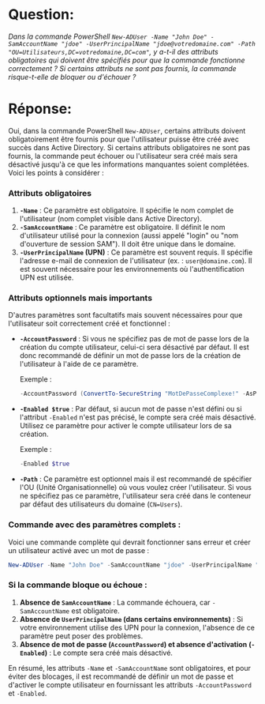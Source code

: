 # Question:

*Dans la commande PowerShell `New-ADUser -Name "John Doe" -SamAccountName "jdoe" -UserPrincipalName "jdoe@votredomaine.com" -Path "OU=Utilisateurs,DC=votredomaine,DC=com"`, y a-t-il des attributs obligatoires qui doivent être spécifiés pour que la commande fonctionne correctement ? Si certains attributs ne sont pas fournis, la commande risque-t-elle de bloquer ou d'échouer ?*

# Réponse: 

Oui, dans la commande PowerShell `New-ADUser`, certains attributs doivent obligatoirement être fournis pour que l'utilisateur puisse être créé avec succès dans Active Directory. 
Si certains attributs obligatoires ne sont pas fournis, la commande peut échouer ou l'utilisateur sera créé mais sera désactivé jusqu'à ce que les informations manquantes soient complétées. Voici les points à considérer :

### Attributs obligatoires
1. **`-Name`** : Ce paramètre est obligatoire. Il spécifie le nom complet de l'utilisateur (nom complet visible dans Active Directory).
2. **`-SamAccountName`** : Ce paramètre est obligatoire. Il définit le nom d'utilisateur utilisé pour la connexion (aussi appelé "login" ou "nom d'ouverture de session SAM"). Il doit être unique dans le domaine.
3. **`-UserPrincipalName` (UPN)** : Ce paramètre est souvent requis. Il spécifie l'adresse e-mail de connexion de l'utilisateur (ex. : `user@domaine.com`). Il est souvent nécessaire pour les environnements où l'authentification UPN est utilisée.

### Attributs optionnels mais importants
D'autres paramètres sont facultatifs mais souvent nécessaires pour que l'utilisateur soit correctement créé et fonctionnel :

- **`-AccountPassword`** : Si vous ne spécifiez pas de mot de passe lors de la création du compte utilisateur, celui-ci sera désactivé par défaut. Il est donc recommandé de définir un mot de passe lors de la création de l'utilisateur à l'aide de ce paramètre.
  
   Exemple :
   ```powershell
   -AccountPassword (ConvertTo-SecureString "MotDePasseComplexe!" -AsPlainText -Force)
   ```

- **`-Enabled $true`** : Par défaut, si aucun mot de passe n'est défini ou si l'attribut `-Enabled` n'est pas précisé, le compte sera créé mais désactivé. Utilisez ce paramètre pour activer le compte utilisateur lors de sa création.

   Exemple :
   ```powershell
   -Enabled $true
   ```

- **`-Path`** : Ce paramètre est optionnel mais il est recommandé de spécifier l'OU (Unité Organisationnelle) où vous voulez créer l'utilisateur. Si vous ne spécifiez pas ce paramètre, l'utilisateur sera créé dans le conteneur par défaut des utilisateurs du domaine (`CN=Users`).

### Commande avec des paramètres complets :
Voici une commande complète qui devrait fonctionner sans erreur et créer un utilisateur activé avec un mot de passe :

```powershell
New-ADUser -Name "John Doe" -SamAccountName "jdoe" -UserPrincipalName "jdoe@votredomaine.com" -Path "OU=Utilisateurs,DC=votredomaine,DC=com" -AccountPassword (ConvertTo-SecureString "MotDePasseComplexe!" -AsPlainText -Force) -Enabled $true
```

### Si la commande bloque ou échoue :
1. **Absence de `SamAccountName`** : La commande échouera, car `-SamAccountName` est obligatoire.
2. **Absence de `UserPrincipalName` (dans certains environnements)** : Si votre environnement utilise des UPN pour la connexion, l'absence de ce paramètre peut poser des problèmes.
3. **Absence de mot de passe (`AccountPassword`) et absence d'activation (`-Enabled`)** : Le compte sera créé mais désactivé.

En résumé, les attributs `-Name` et `-SamAccountName` sont obligatoires, et pour éviter des blocages, il est recommandé de définir un mot de passe et d'activer le compte utilisateur en fournissant les attributs `-AccountPassword` et `-Enabled`.
